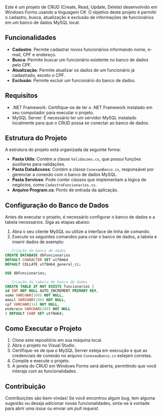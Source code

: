 Este é um projeto de CRUD (Create, Read, Update, Delete) desenvolvido em Windows Forms usando a linguagem C#. O objetivo deste projeto é permitir o cadastro, busca, atualização e exclusão de informações de funcionários em um banco de dados MySQL local.


## Funcionalidades

- **Cadastro**: Permite cadastrar novos funcionários informando nome, e-mail, CPF e endereço.
- **Busca**: Permite buscar um funcionário existente no banco de dados pelo CPF.
- **Atualização**: Permite atualizar os dados de um funcionário já cadastrado, exceto o CPF.
- **Exclusão**: Permite excluir um funcionário do banco de dados.

## Requisitos

- .NET Framework: Certifique-se de ter o .NET Framework instalado em seu computador para executar o projeto.
- MySQL Server: É necessário ter um servidor MySQL instalado localmente para que o CRUD possa se conectar ao banco de dados.

## Estrutura do Projeto

A estrutura do projeto está organizada da seguinte forma:

- **Pasta Utils**: Contém a classe `Validacoes.cs`, que possui funções auxiliares para validações.
- **Pasta DataAccess**: Contém a classe `ConexaoBanco.cs`, responsável por gerenciar a conexão com o banco de dados MySQL.
- **Pasta Services**: Pode conter classes que implementam a lógica de negócios, como `CadastroFuncionarios.cs`.
- **Arquivo Program.cs**: Ponto de entrada da aplicação.

## Configuração do Banco de Dados

Antes de executar o projeto, é necessário configurar o banco de dados e a tabela necessários. Siga as etapas abaixo:

1. Abra o seu cliente MySQL ou utilize a interface de linha de comando.
2. Execute os seguintes comandos para criar o banco de dados, a tabela e inserir dados de exemplo:

```sql
-- Criação do banco de dados
CREATE DATABASE dbFuncionarios
DEFAULT CHARACTER SET utf8mb4
DEFAULT COLLATE utf8mb4_general_ci;

USE dbFuncionarios;

-- Criação da tabela do banco de dados
CREATE TABLE IF NOT EXISTS funcionarios (
id INT NOT NULL AUTO_INCREMENT PRIMARY KEY,
nome VARCHAR(100) NOT NULL,
email VARCHAR(100) NOT NULL,
cpf VARCHAR(14) NOT NULL,
endereco VARCHAR(200) NOT NULL
) DEFAULT CHAR SET utf8mb4;
```

## Como Executar o Projeto

1. Clone este repositório em sua máquina local.
2. Abra o projeto no Visual Studio.
3. Certifique-se de que o MySQL Server esteja em execução e que as credenciais de conexão no arquivo `ConexaoBanco.cs` estejam corretas.
4. Compile e execute o projeto.
5. A janela do CRUD em Windows Forms será aberta, permitindo que você interaja com as funcionalidades.

## Contribuição

Contribuições são bem-vindas! Se você encontrou algum bug, tem alguma sugestão ou deseja adicionar novas funcionalidades, sinta-se à vontade para abrir uma *issue* ou enviar um *pull request*.


